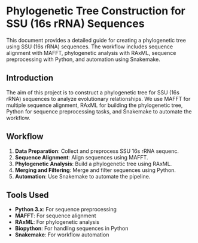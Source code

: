 # Phylogenetic Tree Construction for SSU (16s rRNA) Sequences

This document provides a detailed guide for creating a phylogenetic tree using SSU (16s rRNA) sequences. The workflow includes sequence alignment with MAFFT, phylogenetic analysis with RAxML, sequence preprocessing with Python, and automation using Snakemake.

## Introduction

The aim of this project is to construct a phylogenetic tree for SSU (16s rRNA) sequences to analyze evolutionary relationships. We use MAFFT for multiple sequence alignment, RAxML for building the phylogenetic tree, Python for sequence preprocessing tasks, and Snakemake to automate the workflow.

## Workflow

1. **Data Preparation**: Collect and preprocess  SSU 16s rRNA sequenc.
2. **Sequence Alignment**: Align sequences using MAFFT.
3. **Phylogenetic Analysis**: Build a phylogenetic tree using RAxML.
4. **Merging and Filtering**: Merge and filter sequences using Python.
5. **Automation**: Use Snakemake to automate the pipeline.

## Tools Used

- **Python 3.x**: For sequence preprocessing
- **MAFFT**: For sequence alignment
- **RAxML**: For phylogenetic analysis
- **Biopython**: For handling sequences in Python 
- **Snakemake**: For workflow automation

